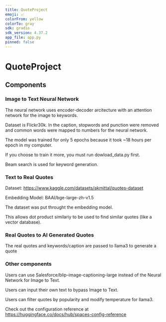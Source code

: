 ```yaml
---
title: QuoteProject
emoji: 📈
colorFrom: yellow
colorTo: gray
sdk: gradio
sdk_version: 4.37.2
app_file: app.py
pinned: false
---
```


# QuoteProject

## Components

### Image to Text Neural Network

The neural network uses encoder-decoder arcitecture with an attention network for the image to keywords.

Dataset is Flickr30k. In the caption, stopwords and punction were removed and common words were mapped to numbers for the neural network.

The model was trained for only 5 epochs because it took ~18 hours per epoch in my computer.

If you choose to train it more, you must run dowload_data.py first.

Beam search is used for keyword generation.

### Text to Real Quotes

Dataset: https://www.kaggle.com/datasets/akmittal/quotes-dataset

Embedding Model: BAAI/bge-large-zh-v1.5

The dataset was put throught the embedding model.

This allows dot product similariy to be used to find similar quotes (like a vector database).

### Real Quotes to AI Generated Quotes

The real quotes and keywords/caption are passed to llama3 to generate a quote

### Other components

Users can use Salesforce/blip-image-captioning-large instead of the Neural Network for Image to Text.

Users can input their own text to bypass Image to Text.

Users can filter quotes by popularity and modify temperature for llama3.

Check out the configuration reference at https://huggingface.co/docs/hub/spaces-config-reference
